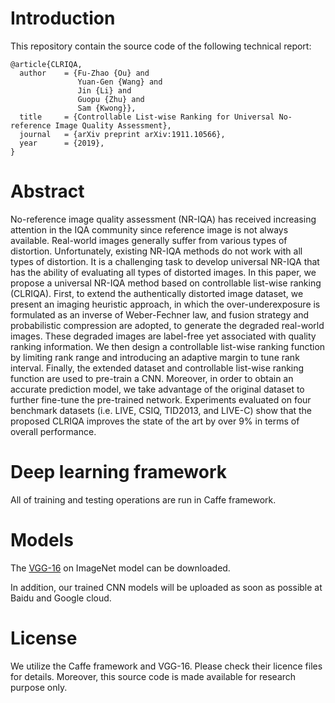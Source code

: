 # Introduction

This repository contain the source code of the following technical report:

    @article{CLRIQA,
      author    = {Fu-Zhao {Ou} and
                   Yuan-Gen {Wang} and
                   Jin {Li} and
                   Guopu {Zhu} and
                   Sam {Kwong}},
      title     = {Controllable List-wise Ranking for Universal No-reference Image Quality Assessment},
      journal   = {arXiv preprint arXiv:1911.10566},
      year      = {2019},
    }

# Abstract

No-reference image quality assessment (NR-IQA) has received increasing attention in the IQA community since reference image is not always available. Real-world images generally suffer from various types of distortion. Unfortunately, existing NR-IQA methods do not work with all types of distortion. It is a challenging task to develop universal NR-IQA that has the ability of evaluating all types of distorted images. In this paper, we propose a universal NR-IQA method based on controllable list-wise ranking (CLRIQA). First, to extend the authentically distorted image dataset, we present an imaging heuristic approach, in which the over-underexposure is formulated as an inverse of Weber-Fechner law, and fusion strategy and probabilistic compression are adopted, to generate the degraded real-world images. These degraded images are label-free yet associated with quality ranking information. We then design a controllable list-wise ranking function by limiting rank range and introducing an adaptive margin to tune rank interval. Finally, the extended dataset and controllable list-wise ranking function are used to pre-train a CNN. Moreover, in order to obtain an accurate prediction model, we take advantage of the original dataset to further fine-tune the pre-trained network. Experiments evaluated on four benchmark datasets (i.e. LIVE, CSIQ, TID2013, and LIVE-C) show that the proposed CLRIQA improves the state of the art by over 9% in terms of overall performance.

# Deep learning framework

All of training and testing operations are run in Caffe framework.

# Models
The [VGG-16](https://gist.github.com/ksimonyan/211839e770f7b538e2d8#file-readme-md) on ImageNet model can be downloaded.

In addition, our trained CNN models will be uploaded as soon as possible at Baidu and Google cloud.

# License

We utilize the Caffe framework and VGG-16. Please check their licence files for details. Moreover, this source code is made available for research purpose only. 
